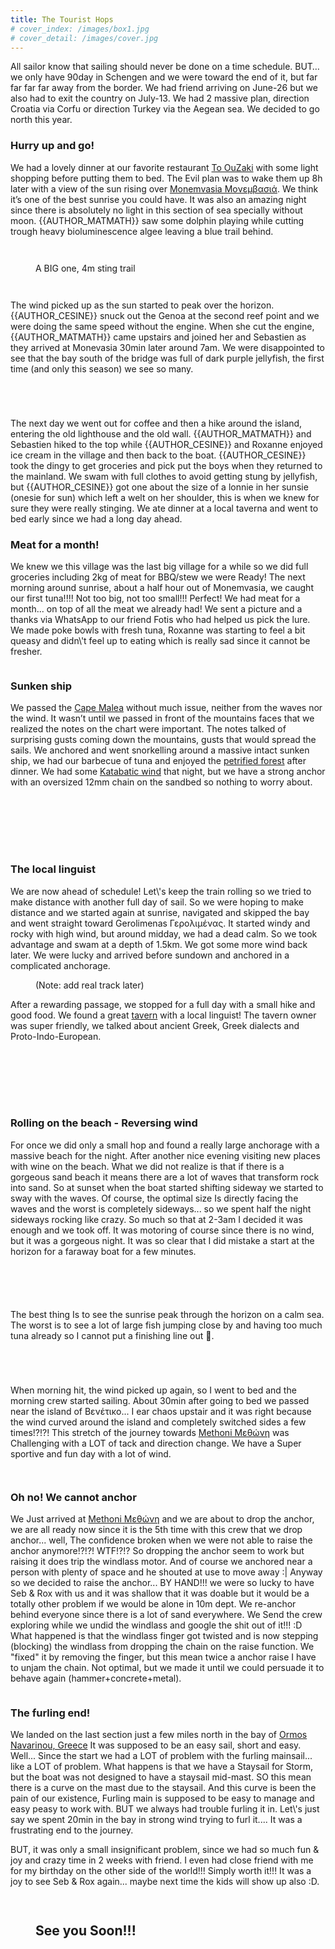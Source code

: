 ```yaml
---
title: The Tourist Hops
# cover_index: /images/box1.jpg
# cover_detail: /images/cover.jpg
---
```



<p>All sailor know that sailing should never be done on a time schedule. BUT… we only have 90day in Schengen and we were toward the end of it, but far far far far away from the border. We had friend arriving on June-26 but we also had to exit the country on July-13. We had 2 massive plan, direction Croatia via Corfu or direction Turkey via the Aegean sea. We decided to go north this year.</p>

<h3>Hurry up and go!</h3>

<p>We had a lovely dinner at our favorite restaurant <a rel="noreferrer noopener" href="https://goo.gl/maps/fxeYLH7rtLMjRhBR8" target="_blank">To OuZaki</a> with some light shopping before putting them to bed. The Evil plan was to wake them up 8h later with a view of the sun rising over <a rel="noreferrer noopener" href="https://en.wikipedia.org/wiki/Monemvasia" data-type="URL" data-id="https://en.wikipedia.org/wiki/Monemvasia" target="_blank">Monemvasia Μονεμβασιά</a>. We think it’s one of the best sunrise you could have. It was also an amazing night since there is absolutely no light in this section of sea specially without moon. {{AUTHOR_MATMATH}} saw some dolphin playing while cutting trough heavy bioluminescence algee leaving a blue trail behind.</p>

<figure class="wp-block-image size-large">
<img src="/images/2022-06-24_momenvasia.jpg" alt="" class="wp-image-226"/>
</figure>

<figure class="wp-block-image size-large">
<img src="/images/2022-06-27-momenvasia_seb.jpg" alt="" class="wp-image-225"/>
</figure>


<figure class="wp-block-image size-large">
<img src="/images/2022-06-27_medusa.jpg" alt="" class="wp-image-238"/>
<figcaption class="wp-element-caption">A BIG one, 4m sting trail</figcaption>
</figure>

<figure class="wp-block-image size-large">
<img src="/images/2022-06-27_flower.jpg" alt="" class="wp-image-241"/>
</figure>

<figure class="wp-block-image size-large">
<img src="/images/2022-06_27_building.jpg" alt="" class="wp-image-243"/>
</figure>


<p>The wind picked up as the sun started to peak over the horizon. {{AUTHOR_CESINE}} snuck out the Genoa at the second reef point and we were doing the same speed without the engine. When she cut the engine, {{AUTHOR_MATMATH}} came upstairs and joined her and Sebastien as they arrived at Monevasia 30min later around 7am. We were disappointed to see that the bay south of the bridge was full of dark purple jellyfish, the first time (and only this season) we see so many.</p>


<figure class="wp-block-image size-large">
<img src="/images/2022-06-27_collage1_door.jpg" alt="" class="wp-image-244"/>
</figure>


<figure class="wp-block-image size-large">
<img src="/images/2022-06-27_collage1_sea.jpg" alt="" class="wp-image-246"/>
</figure>

<figure class="wp-block-image size-large">
<img src="/images/2022-06-27_collage1_hike.jpg" alt="" class="wp-image-239"/>
</figure>

<figure class="wp-block-image size-large">
<img src="/images/2022-06-27_collage1_topHill.jpg" alt="" class="wp-image-229"/>
</figure>

<p>The next day we went out for coffee and then a hike around the island, entering the old lighthouse and the old wall. {{AUTHOR_MATMATH}} and Sebastien hiked to the top while {{AUTHOR_CESINE}} and Roxanne enjoyed ice cream in the village and then back to the boat. {{AUTHOR_CESINE}} took the dingy to get groceries and pick put the boys when they returned to the mainland. We swam with full clothes to avoid getting stung by jellyfish, but {{AUTHOR_CESINE}} got one about the size of a lonnie in her sunsie (onesie for sun) which left a welt on her shoulder, this is when we knew for sure they were really stinging. We ate dinner at a local taverna and went to bed early since we had a long day ahead.</p>


<h3>Meat for a month!</h3>

<p>We knew we this village was the last big village for a while so we did full groceries including 2kg of meat for BBQ/stew we were Ready! The next morning around sunrise, about a half hour out of Monemvasia, we caught our first tuna!!!! Not too big, not too small!!! Perfect! We had meat for a month... on top of all the meat we already had! We sent a picture and a thanks via WhatsApp to our friend Fotis who had helped us pick the lure. We made poke bowls with fresh tuna, Roxanne was starting to feel a bit queasy and didn\'t feel up to eating which is really sad since it cannot be fresher. </p>

<figure class="wp-block-image size-large">
<img src="/images/2022-06-28_Tuna.jpg" alt="" class="wp-image-227"/>
</figure>

<h3>Sunken ship</h3>

<p>We passed the <a rel="noreferrer noopener" href="https://www.google.com/maps/place/Cape+Malea+Light+House/@36.4226286,23.1384432,12.75z/data=!4m5!3m4!1s0x149e7a7cfe02f237:0x965c31c694714a1b!8m2!3d36.4503933!4d23.2016199" data-type="URL" data-id="https://www.google.com/maps/place/Cape+Malea+Light+House/@36.4226286,23.1384432,12.75z/data=!4m5!3m4!1s0x149e7a7cfe02f237:0x965c31c694714a1b!8m2!3d36.4503933!4d23.2016199" target="_blank">Cape Malea</a> without much issue, neither from the waves nor the wind. It wasn’t until we passed in front of the mountains faces that we realized the notes on the chart were important. The notes talked of surprising gusts coming down the mountains, gusts that would spread the sails. We anchored and went snorkelling around a massive intact sunken ship, we had our barbecue of tuna and enjoyed the <a rel="noreferrer noopener" href="https://goo.gl/maps/9UddULh6C6NvAxJfA" target="_blank">petrified forest</a> after dinner. We had some <a rel="noreferrer noopener" href="https://en.wikipedia.org/wiki/Katabatic_wind" target="_blank">Katabatic wind</a> that night, but we have a strong anchor with an oversized 12mm chain on the sandbed so nothing to worry about.</p>


<figure class="wp-block-image size-large">
<img src="/images/2022-06-28_bbq.jpg" alt="" class="wp-image-254"/>
</figure>

<figure class="wp-block-image size-large">
<img src="/images/2022-06-28_wing_on_wing.jpg" alt="" class="wp-image-251"/>
</figure>

<figure class="wp-block-image size-large">
<img src="/images/2022-06-28_DeadForest.jpg" alt="" class="wp-image-248"/>
</figure>

<figure class="wp-block-image size-large">
<img src="/images/2022-06-28_sunkenShip.jpg" alt="" class="wp-image-253"/>
</figure>

<figure class="wp-block-image size-large">
<img src="/images/2022-06-28_sunken_seb.jpg" alt="" class="wp-image-247"/>
</figure>

<figure class="wp-block-image size-large">
<img src="/images/2022-06-28_poke_bowl.jpg" alt="" class="wp-image-249"/>
</figure>


<figure class="wp-block-image size-large">
<img src="/imsges/2022-06-28_deadForestPano.jpg" alt="" class="wp-image-270"/>
</figure>

<h3>The local linguist</h3>

<p>We are now ahead of schedule! Let\'s keep the train rolling so we tried to make distance with another full day of sail. So we were hoping to make distance and we started again at sunrise, navigated and skipped the bay and went straight toward Gerolimenas Γερολιμένας. It started windy and rocky with high wind, but around midday, we had a dead calm. So we took advantage and swam at a depth of 1.5km. We got some more wind back later. We were lucky and arrived before sundown and anchored in a complicated anchorage. </p>

<figure class="wp-block-image size-large">
<img src="/images/2022-06-28_route_map.png" alt="" class="wp-image-308"/>
<figcaption class="wp-element-caption">(Note: add real track later)</figcaption>
</figure>

<p>After a rewarding passage, we stopped for a full day with a small hike and good food. We found a great <a href="https://goo.gl/maps/qPYVUSR4UmwU2L3q8" data-type="URL" data-id="https://goo.gl/maps/qPYVUSR4UmwU2L3q8">tavern</a> with a local linguist! The tavern owner was super friendly, we talked about ancient Greek, Greek dialects and Proto-Indo-European. </p>

<figure class="wp-block-image size-large">
<img src="/images/2022-06_touristHop/PXL_20220630_152942015.MP_-1024x576.jpg" alt="" class="wp-image-259"/>
</figure>

<figure class="wp-block-image size-large">
<img src="/images/2022-06_touristHop/PXL_20220630_145850263-1024x576.jpg" alt="" class="wp-image-258"/>
</figure>

<figure class="wp-block-image size-large">
<img src="/images/2022-06_touristHop/PXL_20220629_182348509-1024x576.jpg" alt="" class="wp-image-257"/>
</figure>

<figure class="wp-block-image size-large">
<img src="/images/2022-06_touristHop/DSCF5252.jpg" alt="" class="wp-image-260"/>
</figure>

<figure class="wp-block-image size-large">
<img src="/images/2022-06_touristHop/0000_0000_00000000842.jpg" alt="" class="wp-image-255"/>
</figure>

<figure class="wp-block-image size-large">
<img src="/images/2022-06_touristHop/DSCF5465-1024x768.jpg" alt="" class="wp-image-256"/>
</figure>

<figure class="wp-block-image size-large">
<img src="/images/2022-06_touristHop/0000_0000_00000000102-PANO-1024x279.jpg" alt="" class="wp-image-261"/>
</figure>

<h3>Rolling on the beach - Reversing wind</h3>

<p>For once we did only a small hop and found a really large anchorage with a massive beach for the night. After another nice evening visiting new places with wine on the beach. What we did not realize is that if there is a gorgeous sand beach it means there are a lot of waves that transform rock into sand. So at sunset when the boat started shifting sideway we started to sway with the waves. Of course, the optimal size Is directly facing the waves and the worst is completely sideways... so we spent half the night sideways rocking like crazy. So much so that at 2-3am I decided it was enough and we took off.  It was motoring of course since there is no wind, but it was a gorgeous night. It was so clear that I did mistake a start at the horizon for a faraway boat for a few minutes. </p>

<figure class="wp-block-image size-large">
<img src="/images/2022-06_touristHop/DSCF5544-1024x768.jpg" alt="" class="wp-image-272"/>
</figure>

<figure class="wp-block-image size-large">
<img src="/images/2022-06_touristHop/PXL_20220701_174446962.MP_-1024x576.jpg" alt="" class="wp-image-276"/>
</figure>

<figure class="wp-block-image size-large">
<img src="/images/2022-06_touristHop/PXL_20220701_174433902.MP_-1024x576.jpg" alt="" class="wp-image-274"/>
</figure>

<figure class="wp-block-image size-large">
<img src="/images/2022-06_touristHop/PXL_20220701_172936033.MP_-1024x576.jpg" alt="" class="wp-image-273"/>
</figure>

<figure class="wp-block-image size-large">
<img src="/images/2022-06_touristHop/PXL_20220701_170551334.MP_-1024x576.jpg" alt="" class="wp-image-275"/>
</figure>


<p>The best thing Is to see the sunrise peak through the horizon on a calm sea. The worst is to see a lot of large fish jumping close by and having too much tuna already so I cannot put a finishing line out 🤣. </p>

<figure class="wp-block-image size-large">
<img src="/images/2022-06_touristHop/PXL_20220627_031919733-1024x576.jpg" alt="" class="wp-image-279"/>
</figure>

<figure class="wp-block-image size-large">
<img src="/images/2022-06_touristHop/PXL_20220627_0333092202-1024x576.jpg" alt="" class="wp-image-280"/>
</figure>

<figure class="wp-block-image size-large">
<img src="/images/2022-06_touristHop/received_731631627955433-1024x576.jpeg" alt="" class="wp-image-277"/>
</figure>

<figure class="wp-block-image size-large">
<img src="/images/2022-06_touristHop/PXL_20220627_024154985-1024x576.jpg" alt="" class="wp-image-278"/>
</figure>


<p>When morning hit, the wind picked up again, so I went to bed and the morning crew started sailing. About 30min after going to bed we passed near the island of Βενέτικο... I ear chaos upstair and it was right because the wind curved around the island and completely switched sides a few times!?!?! This stretch of the journey towards <a href="https://www.google.com/maps/place/Methoni+240+06,+Greece/@36.8194274,21.7027296,16z/data=!3m1!4b1!4m6!3m5!1s0x1361705340fdd0bd:0x973b586fd4a2d258!8m2!3d36.8199022!4d21.7063018!16zL20vMGQzZzE5?coh=164777&amp;entry=tt">Methoni Μεθώνη</a> was Challenging with a LOT of tack and direction change. We have a Super sportive and fun day with a lot of wind. </p>

<figure class="wp-block-image size-large">
<img src="/images/2022-06_touristHop/0000_0000_00000000772-1024x414.jpg" alt="" class="wp-image-281"/>
</figure>

<figure class="wp-block-image size-large">
<img src="/images/2022-06_touristHop/PXL_20220702_140907275-1024x576.jpg" alt="" class="wp-image-282"/>
</figure>

<h3>Oh no! We cannot anchor</h3>

<p>We Just arrived at <a href="https://www.google.com/maps/place/Methoni+240+06,+Greece/@36.8194274,21.7027296,16z/data=!3m1!4b1!4m6!3m5!1s0x1361705340fdd0bd:0x973b586fd4a2d258!8m2!3d36.8199022!4d21.7063018!16zL20vMGQzZzE5?coh=164777&amp;entry=tt">Methoni Μεθώνη</a> and we are about to drop the anchor, we are all ready now since it is the 5th time with this crew that we drop anchor... well, The confidence broken when we were not able to raise the anchor anymore!?!?! WTF!?!? So dropping the anchor seem to work but raising it does trip the windlass motor. And of course we anchored near a person with plenty of space and he shouted at use to move away :| Anyway so we decided to raise the anchor... BY HAND!!! we were so lucky to have Seb &amp; Rox with us and it was shallow that it was doable but it would be a totally other problem if we would be alone in 10m dept. We re-anchor behind everyone since there is a lot of sand everywhere. We Send the crew exploring while we undid the windlass and google the shit out of it!!! :D What happened is that the windlass finger got twisted and is now stepping (blocking) the windlass from dropping the chain on the raise function.  We "fixed" it by removing the finger, but this mean twice a anchor raise I have to unjam the chain. Not optimal, but we made it until we could persuade it to behave again (hammer+concrete+metal).</p>

<figure class="wp-block-image size-large">
<img src="/images/2022-06_touristHop/PXL_20220702_143617273.MP_-1024x576.jpg" alt="" class="wp-image-286"/>
</figure>

<h3>The furling end!</h3>

<p>We landed on the last section just a few miles north in the bay of <a href="https://goo.gl/maps/E9fseBx5sH4BYmGw8">Ormos Navarinou, Greece</a> It was supposed to be an easy sail, short and easy. Well... Since the start we had a LOT of problem with the furling mainsail... like a LOT of problem. What happens is that we have a Staysail for Storm, but the boat was not designed to have a staysail mid-mast. SO this mean there is a curve on the mast due to the staysail. And this curve is been the pain of our existence, Furling main is supposed to be easy to manage and easy peasy to work with. BUT we always had trouble furling it in. Let\'s just say we spent 20min in the bay in strong wind trying to furl it.... It was a frustrating end to the journey. </p>

<p>BUT, it was only a small insignificant problem, since we had so much fun &amp; joy and crazy time in 2 weeks with friend. I even had close friend with me for my birthday on the other side of the world!!! Simply worth it!!! It was a joy to see Seb &amp; Rox again... maybe next time the kids will show up also :D. </p>

<figure class="wp-block-gallery has-nested-images columns-default is-cropped">

<figure class="wp-block-image size-large">
<img src="/images/2022-06_touristHop/PXL_20220701_170451466.MP_-1024x576.jpg" alt="" class="wp-image-284"/>
</figure>

<figure class="wp-block-image size-large">
<img src="/images/2022-06_touristHop/PXL_20220627_181955579.MP_-1024x576.jpg" alt="" class="wp-image-288"/>
</figure>

<h2 class="has-text-align-center">See you Soon!!!</h2>
